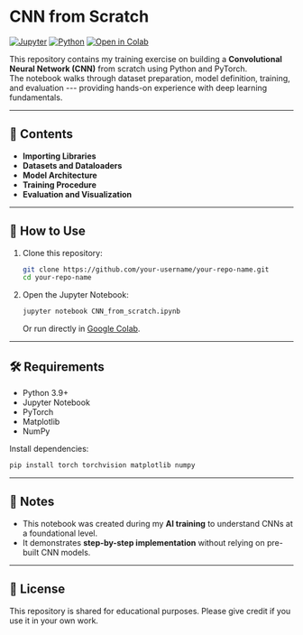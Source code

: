 # CNN from Scratch

[![Jupyter](https://img.shields.io/badge/Notebook-Jupyter-orange)](#)
[![Python](https://img.shields.io/badge/Python-3.9%2B-blue)](#) [![Open
in
Colab](https://img.shields.io/badge/Open%20in-Colab-brightgreen)](https://colab.research.google.com)

This repository contains my training exercise on building a
**Convolutional Neural Network (CNN)** from scratch using Python and
PyTorch.\
The notebook walks through dataset preparation, model definition,
training, and evaluation --- providing hands-on experience with deep
learning fundamentals.

------------------------------------------------------------------------

## 📖 Contents

-   **Importing Libraries**
-   **Datasets and Dataloaders**
-   **Model Architecture**
-   **Training Procedure**
-   **Evaluation and Visualization**

------------------------------------------------------------------------

## 🚀 How to Use

1.  Clone this repository:

    ``` bash
    git clone https://github.com/your-username/your-repo-name.git
    cd your-repo-name
    ```

2.  Open the Jupyter Notebook:

    ``` bash
    jupyter notebook CNN_from_scratch.ipynb
    ```

    Or run directly in [Google
    Colab](https://colab.research.google.com).

------------------------------------------------------------------------

## 🛠️ Requirements

-   Python 3.9+
-   Jupyter Notebook
-   PyTorch
-   Matplotlib
-   NumPy

Install dependencies:

``` bash
pip install torch torchvision matplotlib numpy
```

------------------------------------------------------------------------

## 📌 Notes

-   This notebook was created during my **AI training** to understand
    CNNs at a foundational level.
-   It demonstrates **step-by-step implementation** without relying on
    pre-built CNN models.

------------------------------------------------------------------------

## 📜 License

This repository is shared for educational purposes. Please give credit
if you use it in your own work.
